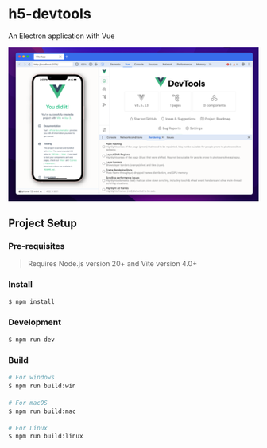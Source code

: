 # h5-devtools

An Electron application with Vue

![img.png](img.png)

## Project Setup

### Pre-requisites

> Requires Node.js version 20+ and Vite version 4.0+

### Install

```bash
$ npm install
```

### Development

```bash
$ npm run dev
```

### Build

```bash
# For windows
$ npm run build:win

# For macOS
$ npm run build:mac

# For Linux
$ npm run build:linux
```
